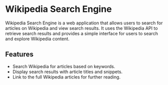 # Wikipedia Search Engine

Wikipedia Search Engine is a web application that allows users to search for articles on Wikipedia and view search results. It uses the Wikipedia API to retrieve search results and provides a simple interface for users to search and explore Wikipedia content.

## Features

- Search Wikipedia for articles based on keywords.
- Display search results with article titles and snippets.
- Link to the full Wikipedia articles for further reading.